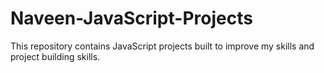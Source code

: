 # Naveen-JavaScript-Projects
This repository contains JavaScript projects built to improve my skills and project building skills.
